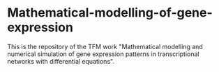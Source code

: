# Mathematical-modelling-of-gene-expression
This is the repository of the TFM work "Mathematical modelling and numerical simulation of gene expression patterns in transcriptional networks with differential equations".
